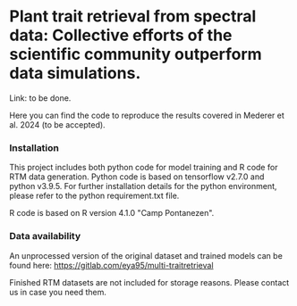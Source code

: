 # Plant trait retrieval from spectral data: Collective efforts of the scientific community outperform data simulations.

Link: to be done.

Here you can find the code to reproduce the results covered in Mederer et al. 2024 (to be accepted).

### Installation 
This project includes both python code for model training and R code for RTM data generation.
Python code is based on tensorflow v2.7.0 and python v3.9.5.
For further installation details for the python environment, please refer to the python requirement.txt file.

R code is based on R version 4.1.0 "Camp Pontanezen". 

### Data availability 
An unprocessed version of the original dataset and trained models can be found here: https://gitlab.com/eya95/multi-traitretrieval

Finished RTM datasets are not included for storage reasons. Please contact us in case you need them.

